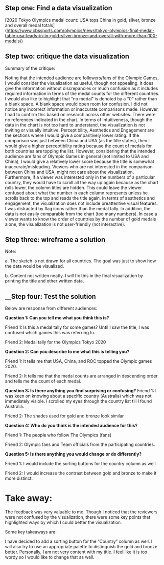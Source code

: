 ## __Step one: Find a data visualization__

[2020 Tokyo Olympics medal count: USA tops China in gold, silver, bronze and overall medal totals] (https://www.cbssports.com/olympics/news/tokyo-olympics-final-medal-table-usa-leads-in-in-gold-silver-bronze-and-overall-with-more-than-100-medals/)


## __Step two: critique the data visualization__

Summary of the critique:

Noting that the intended audience are followers/fans of the Olympic Games, I would consider the visualization as useful, though not appealing. It does give the information without discrepancies or much confusion as it includes required information in terms of the medal counts for the different countries. I would also like to highlight that "no medal" is denoted by a “0” rather than a blank space. A blank space would open room for confusion. I did not notice any incorrect information or inaccurate comparisons made. However, I had to confirm this based on research across other websites. There were no references indicated in the chart. In terms of intuitiveness, though the data in the chart is not too hard to understand, the visualization is not inviting or visually intuitive. 
Perceptibility, Aesthetics and Engagement are the sections where I would give a comparitively lower rating. If the comparison was just between China and USA (as the title states), then I would give a higher perceptibility rating because the count of medals for both countries are topping the list. However, considering that the intended audience are fans of Olympic Games in general (not limited to USA and China), I would give a relatively lower score because the title is somewhat inaccurate/misleading. Viewers who are not interested in the comparison between China and USA, might not care about the visualization. Furthermore, if a viewer was interested only in the numbers of a particular country, they would have to scroll all the way up again because as the chart rolls lower, the colomn titles are hidden. This could leave the viewer confused about what the number in each column represents unless he scrolls back to the top and reads the title again. In terms of aesthetics and engagement, the visualization does not include preattentive visual features. I was distracted by flag icons rather than the medal tally. In addition, the data is not easily comparable from the chart (too many numbers). In case a viewer wants to know the order of countries by the number of gold medals alone, the visualization is not user-friendly (not interactive).
 

## __Step three: wireframe a solution__

 
Note: 

a.	The sketch is not drawn for all countries. The goal was just to show how the data would be visualized. 

b.	Content not written neatly. I will fix this in the final visualization by printing the title and other written data.

## __Step four: Test the solution

Below are response from different audiences:

**Question 1: Can you tell me what you think this is?**

 Friend 1: Is this a medal tally for some games? Until I saw the title, I was confused which games this was referring to.
 
 Friend 2: Medal tally for the Olympics Tokyo 2020 

**Question 2: Can you describe to me what this is telling you?**

 Friend 1: It tells me that USA, China, and ROC topped the Olympic games 2020.

 Friend 2: It tells me that the medal counts are arranged in descending order and tells me the count of each medal.

**Question 3: Is there anything you find surprising or confusing?**
 Friend 1: I was keen on knowing about a specific country (Australia) which was not immediately visible. I scrolled my eyes through the country list till I found Australia.
 
 Friend 2: The shades used for gold and bronze look similar

**Question 4: Who do you think is the intended audience for this?**
 
 Friend 1:  The people who follow The Olympics (fans)
 
 Friend 2: Olympic fans and Team officials from the participating countries.

**Question 5: Is there anything you would change or do differently?**

 Friend 1: I would include the sorting buttons for the country column as well

 Friend 2: I would increase the contrast between gold and bronze to make it more distinct.

# __Take away:__

The feedback was very valuable to me. Though I noticed that the reviewers were not confused by the visualization, there were some key points that highlighted ways by which I could better the visualization. 

Some key takeaways are:

I have decided to add a sorting button for the “Country” column as well. I will also try to use an appropriate palette to distinguish the gold and bronze better. Personally, I am not very content with my title. I feel like it is too wordy so I would like to change that as well.


